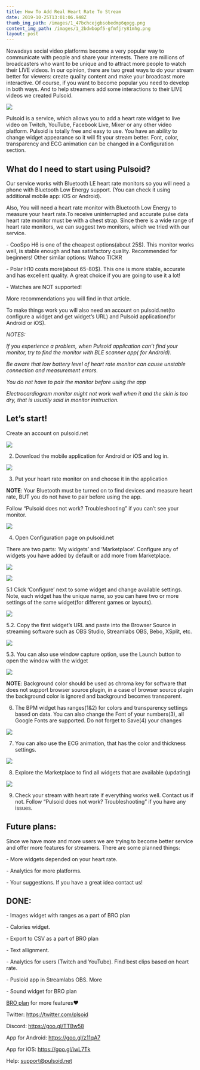 ```yaml
---
title: How To Add Real Heart Rate To Stream
date: 2019-10-25T13:01:06.948Z
thumb_img_path: /images/1_47bchcejgbsobedmp6qogg.png
content_img_path: /images/1_2bdwbopf5-gfmfjry81mhg.png
layout: post
---
```

Nowadays social video platforms become a very popular way to communicate with people and share your interests. There are millions of broadcasters who want to be unique and to attract more people to watch their LIVE videos. In our opinion, there are two great ways to do your stream better for viewers: create quality content and make your broadcast more interactive. Of course, if you want to become popular you need to develop in both ways. And to help streamers add some interactions to their LIVE videos we created Pulsoid.

![](/images/1_2bdwbopf5-gfmfjry81mhg.png)

Pulsoid is a service, which allows you to add a heart rate widget to live video on Twitch, YouTube, Facebook Live, Mixer or any other video platform. Pulsoid is totally free and easy to use. You have an ability to change widget appearance so it will fit your stream better. Font, color, transparency and ECG animation can be changed in a Configuration section.

## What do I need to start using Pulsoid?

Our service works with Bluetooth LE heart rate monitors so you will need a phone with Bluetooth Low Energy support. (You can check it using additional mobile app: iOS or Android).

Also, You will need a heart rate monitor with Bluetooth Low Energy to measure your heart rate.To receive uninterrupted and accurate pulse data heart rate monitor must be with a chest strap. Since there is a wide range of heart rate monitors, we can suggest two monitors, which we tried with our service.

\- CooSpo H6 is one of the cheapest options(about 25$). This monitor works well, is stable enough and has satisfactory quality. Recommended for beginners! Other similar options: Wahoo TICKR

\- Polar H10 costs more(about 65-80$). This one is more stable, accurate and has excellent quality. A great choice if you are going to use it a lot!

\- Watches are NOT supported!

More recommendations you will find in that article.

To make things work you will also need an account on pulsoid.net(to configure a widget and get widget’s URL) and Pulsoid application(for Android or iOS).

_NOTES:_

_If you experience a problem, when Pulsoid application can’t find your monitor, try to find the monitor with BLE scanner app( for Android)._

_Be aware that low battery level of heart rate monitor can cause unstable connection and measurement errors._

_You do not have to pair the monitor before using the app_

_Electrocardiogram monitor might not work well when it and the skin is too dry, that is usually said in monitor instruction._

## Let’s start!

Create an account on pulsoid.net

![](/images/0_rpedjxy365mqhqbr.png)

2. Download the mobile application for Android or iOS and log in.

![](/images/1_cfopc4ksvzw6yi3pfmuqcw.png)

3. Put your heart rate monitor on and choose it in the application

**NOTE**: Your Bluetooth must be turned on to find devices and measure heart rate, BUT you do not have to pair before using the app.

Follow “Pulsoid does not work? Troubleshooting” if you can’t see your monitor.

![](/images/1_xef8btzuhxrdlfatmras_w.png)

4. Open Configuration page on pulsoid.net

There are two parts: ‘My widgets’ and ‘Marketplace’. Configure any of widgets you have added by default or add more from Marketplace.

![](/images/1_jrvmkrszvo63akutby3ecg.png)

![](/images/1__cf0vvp_nbzpkilib0xa_w.png)

5.1 Click ‘Configure’ next to some widget and change available settings. Note, each widget has the unique name, so you can have two or more settings of the same widget(for different games or layouts).

![](/images/1_apjmslqlyou6subx4dmnbg.png)

5.2. Copy the first widget’s URL and paste into the Browser Source in streaming software such as OBS Studio, Streamlabs OBS, Bebo, XSplit, etc.

![](/images/1_b2sspg4kna40qrq71ywskq.png)

5.3. You can also use window capture option, use the Launch button to open the window with the widget

![](/images/1_rkoav1va7wylklzobfqylw.png)

**NOTE**: Background color should be used as chroma key for software that does not support browser source plugin, in a case of browser source plugin the background color is ignored and background becomes transparent.

6. The BPM widget has ranges(1&2) for colors and transparency settings based on data. You can also change the Font of your numbers(3), all Google Fonts are supported. Do not forget to Save(4) your changes

![](/images/1_qd9yz88sttkx0isd-pj2-g.png)

7. You can also use the ECG animation, that has the color and thickness settings.

![](/images/1_g7coglb0hjd-dut-ftacaa.png)

8. Explore the Marketplace to find all widgets that are available (updating)

![](/images/1_b0_1ptcdklln-edgcmtwoa.gif)

9. Check your stream with heart rate if everything works well. Contact us if not. Follow “Pulsoid does not work? Troubleshooting” if you have any issues.

## **Future plans:**

Since we have more and more users we are trying to become better service and offer more features for streamers. There are some planned things:

\- More widgets depended on your heart rate.

\- Analytics for more platforms.

\- Your suggestions. If you have a great idea contact us!

## **DONE:**

\- Images widget with ranges as a part of BRO plan

\- Calories widget.

\- Export to CSV as a part of BRO plan

\- Text allignment.

\- Analytics for users (Twitch and YouTube). Find best clips based on heart rate.

\- Pusloid app in Streamlabs OBS. More

\- Sound widget for BRO plan



[BRO plan](https://pulsoid.net/pricing?from=blog) for more features❤️





Twitter: https://twitter.com/plsoid

Discord: https://goo.gl/TTBw58 

App for Android: https://goo.gl/z11qA7     

App for iOS: https://goo.gl/iwL7Tk     

Help: support@pulsoid.net
